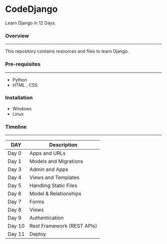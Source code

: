 # CodeDjango
Learn Django in 12 Days.
### Overview
---
This repository contains resources and files to learn Django. 

### Pre-requisites 
--- 
- Python
- HTML , CSS

### Installation 
  - Windows
  - Linux

### Timeline 
--- 

DAY                               |  Description
----------------------------------|-----------------------
Day 0                             |  Apps and URLs
Day 1                             |  Models and Migrations
Day 3                             |  Admin and Apps
Day 4                             |  Views and Templates
Day 5                             |  Handling Static Files
Day 6                             |  Model & Relationships
Day 7                             |  Forms
Day 8                             |  Views 
Day 9                             |  Authentication
Day 10                            |  Rest Framework (REST APIs)
Day 11                            |  Deploy



